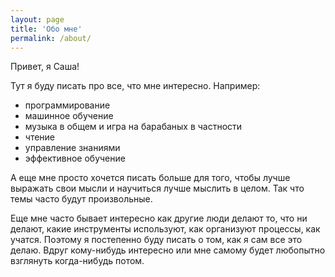 ```yaml
---
layout: page
title: 'Обо мне'
permalink: /about/
---
```


Привет, я Саша!

Тут я буду писать про все, что мне интересно. Например:
- программирование
- машинное обучение
- музыка в общем и игра на барабаных в частности
- чтение
- управление знаниями
- эффективное обучение

А еще мне просто хочется писать больше для того, чтобы лучше выражать свои мысли и
научиться лучше мыслить в целом. Так что темы часто будут произвольные.

Еще мне часто бывает интересно как другие люди делают то, что ни делают, какие
инструменты используют, как организуют процессы, как учатся. Поэтому я постепенно
буду писать о том, как я сам все это делаю. Вдруг кому-нибудь интересно или мне
самому будет любопытно взглянуть когда-нибудь потом.
